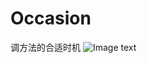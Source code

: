 # Occasion
调方法的合适时机
![Image text](https://github.com/syxxjujing/Occasion/raw/master/assets/timg.jpg)
